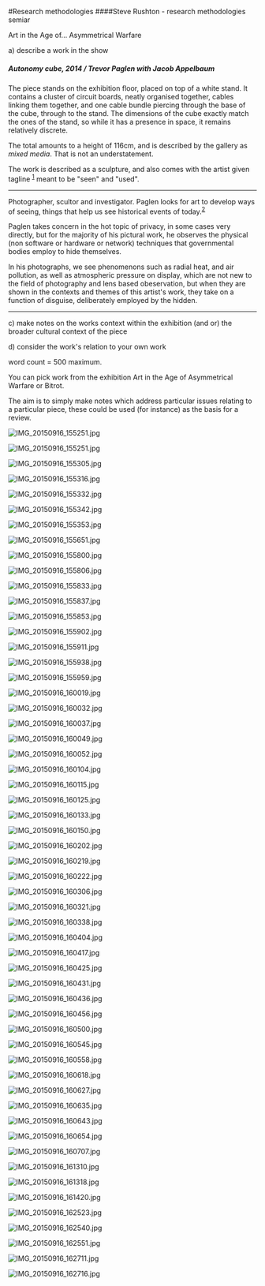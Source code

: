 #Research methodologies
####Steve Rushton - research methodologies semiar

Art in the Age of... Asymmetrical Warfare

a) describe a work in the show

##### *Autonomy cube*, 2014 / Trevor Paglen with Jacob Appelbaum
The piece stands on the exhibition floor, placed on top of a white stand. It contains a cluster of circuit boards, neatly organised together, cables linking them together, and one cable bundle piercing through the base of the cube, through to the stand. The dimensions of the cube exactly match the ones of the stand, so while it has a presence in space, it remains relatively discrete.

The total amounts to a height of 116cm, and is described by the gallery as *mixed media*. That is not an understatement.

The work is described as a sculpture, and also comes with the artist given tagline <sup>[1]</sup> meant to be "seen" and "used".

---

Photographer, scultor and investigator. Paglen looks for art to develop ways of seeing, things that help us see historical events of today.<sup>[2]</sup>

Paglen takes concern in the hot topic of privacy, in some cases very directly, but for the majority of his pictural work, he observes the physical (non software or hardware or network) techniques that governmental bodies employ to hide themselves.

In his photographs, we see phenomenons such as radial heat, and air pollution, as well as atmospheric pressure on display, which are not new to the field of photography and lens based obeservation, but when they are shown in the contexts and themes of this artist's work, they take on a function of disguise, deliberately employed by the hidden.

---

c) make notes on the works context within the exhibition (and or) the broader cultural context of the piece



d) consider the work's relation to your own work

word count = 500 maximum.

You can pick work from the exhibition Art in the Age of Asymmetrical
Warfare or Bitrot.

The aim is to simply make notes which address particular issues relating to
a particular piece, these could be used (for instance) as the basis for a
review.

![IMG_20150916_155251.jpg](IMG_20150916_155251.jpg)

![IMG_20150916_155251.jpg](IMG_20150916_155251.jpg)

![IMG_20150916_155305.jpg](IMG_20150916_155305.jpg)

![IMG_20150916_155316.jpg](IMG_20150916_155316.jpg)

![IMG_20150916_155332.jpg](IMG_20150916_155332.jpg)

![IMG_20150916_155342.jpg](IMG_20150916_155342.jpg)

![IMG_20150916_155353.jpg](IMG_20150916_155353.jpg)

![IMG_20150916_155651.jpg](IMG_20150916_155651.jpg)

![IMG_20150916_155800.jpg](IMG_20150916_155800.jpg)

![IMG_20150916_155806.jpg](IMG_20150916_155806.jpg)

![IMG_20150916_155833.jpg](IMG_20150916_155833.jpg)

![IMG_20150916_155837.jpg](IMG_20150916_155837.jpg)

![IMG_20150916_155853.jpg](IMG_20150916_155853.jpg)

![IMG_20150916_155902.jpg](IMG_20150916_155902.jpg)

![IMG_20150916_155911.jpg](IMG_20150916_155911.jpg)

![IMG_20150916_155938.jpg](IMG_20150916_155938.jpg)

![IMG_20150916_155959.jpg](IMG_20150916_155959.jpg)

![IMG_20150916_160019.jpg](IMG_20150916_160019.jpg)

![IMG_20150916_160032.jpg](IMG_20150916_160032.jpg)

![IMG_20150916_160037.jpg](IMG_20150916_160037.jpg)

![IMG_20150916_160049.jpg](IMG_20150916_160049.jpg)

![IMG_20150916_160052.jpg](IMG_20150916_160052.jpg)

![IMG_20150916_160104.jpg](IMG_20150916_160104.jpg)

![IMG_20150916_160115.jpg](IMG_20150916_160115.jpg)

![IMG_20150916_160125.jpg](IMG_20150916_160125.jpg)

![IMG_20150916_160133.jpg](IMG_20150916_160133.jpg)

![IMG_20150916_160150.jpg](IMG_20150916_160150.jpg)

![IMG_20150916_160202.jpg](IMG_20150916_160202.jpg)

![IMG_20150916_160219.jpg](IMG_20150916_160219.jpg)

![IMG_20150916_160222.jpg](IMG_20150916_160222.jpg)

![IMG_20150916_160306.jpg](IMG_20150916_160306.jpg)

![IMG_20150916_160321.jpg](IMG_20150916_160321.jpg)

![IMG_20150916_160338.jpg](IMG_20150916_160338.jpg)

![IMG_20150916_160404.jpg](IMG_20150916_160404.jpg)

![IMG_20150916_160417.jpg](IMG_20150916_160417.jpg)

![IMG_20150916_160425.jpg](IMG_20150916_160425.jpg)

![IMG_20150916_160431.jpg](IMG_20150916_160431.jpg)

![IMG_20150916_160436.jpg](IMG_20150916_160436.jpg)

![IMG_20150916_160456.jpg](IMG_20150916_160456.jpg)

![IMG_20150916_160500.jpg](IMG_20150916_160500.jpg)

![IMG_20150916_160545.jpg](IMG_20150916_160545.jpg)

![IMG_20150916_160558.jpg](IMG_20150916_160558.jpg)

![IMG_20150916_160618.jpg](IMG_20150916_160618.jpg)

![IMG_20150916_160627.jpg](IMG_20150916_160627.jpg)

![IMG_20150916_160635.jpg](IMG_20150916_160635.jpg)

![IMG_20150916_160643.jpg](IMG_20150916_160643.jpg)

![IMG_20150916_160654.jpg](IMG_20150916_160654.jpg)

![IMG_20150916_160707.jpg](IMG_20150916_160707.jpg)

![IMG_20150916_161310.jpg](IMG_20150916_161310.jpg)

![IMG_20150916_161318.jpg](IMG_20150916_161318.jpg)

![IMG_20150916_161420.jpg](IMG_20150916_161420.jpg)

![IMG_20150916_162523.jpg](IMG_20150916_162523.jpg)

![IMG_20150916_162540.jpg](IMG_20150916_162540.jpg)

![IMG_20150916_162551.jpg](IMG_20150916_162551.jpg)

![IMG_20150916_162711.jpg](IMG_20150916_162711.jpg)

![IMG_20150916_162716.jpg](IMG_20150916_162716.jpg)

[1]: http://www.paglen.com/index.php?l=work&s=cube&i=5 "Artist website"
[2]: https://www.youtube.com/watch?v=SDxue3jGAug "transmediale 2014 keynote: Art as Evidence "
